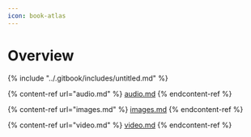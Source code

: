 ```yaml
---
icon: book-atlas
---
```


# Overview

{% include "../.gitbook/includes/untitled.md" %}

{% content-ref url="audio.md" %}
[audio.md](audio.md)
{% endcontent-ref %}

{% content-ref url="images.md" %}
[images.md](images.md)
{% endcontent-ref %}

{% content-ref url="video.md" %}
[video.md](video.md)
{% endcontent-ref %}
